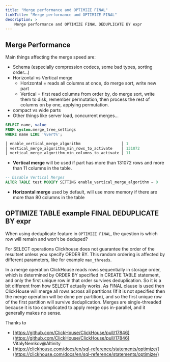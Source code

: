 ```yaml
---
title: "Merge performance and OPTIMIZE FINAL"
linkTitle: "Merge performance and OPTIMIZE FINAL"
description: >
    Merge performance and OPTIMIZE FINAL DEDUPLICATE BY expr
---
```


## Merge Performance

Main things affecting the merge speed are:

* Schema (especially compression codecs, some bad types, sorting order...)
* Horizontal vs Vertical merge 
  * Horizontal = reads all columns at once, do merge sort, write new part
  * Vertical = first read columns from order by, do merge sort, write them to disk, remember permutation, then process the rest of columns on by one, applying permutation.
* compact vs wide parts
* Other things like server load, concurrent merges...

```sql
SELECT name, value
FROM system.merge_tree_settings
WHERE name LIKE '%vert%';

│ enable_vertical_merge_algorithm                  │ 1      
│ vertical_merge_algorithm_min_rows_to_activate    │ 131072
│ vertical_merge_algorithm_min_columns_to_activate │ 11
```

* **Vertical merge** will be used if part has more than 131072 rows and more than 11 columns in the table.
  
```sql
-- Disable Vertical Merges
ALTER TABLE test MODIFY SETTING enable_vertical_merge_algorithm = 0
```

* **Horizontal merge** used by default, will use more memory if there are more than 80 columns in the table

## OPTIMIZE TABLE example FINAL DEDUPLICATE BY expr

When using deduplicate feature in `OPTIMIZE FINAL`, the question is which row will remain and won't be deduped?

For SELECT operations Clickhouse does not guarantee the order of the resultset unless you specify ORDER BY. This random ordering is affected by different parameters, like for example `max_threads`. 

In a merge operation ClickHouse reads rows sequentially in storage order, which is determined by ORDER BY specified in CREATE TABLE statement, and only the first unique row in that order survives deduplication. So it is a bit different from how SELECT actually works. As FINAL clause is used then ClickHouse will merge all rows across all partitions (If it is not specified then the merge operation will be done per partition), and so the first unique row of the first partition will survive deduplication. Merges are single-threaded because it is too complicated to apply merge ops in-parallel, and it generally makes no sense.

Thanks to 
* [https://github.com/ClickHouse/ClickHouse/pull/17846](https://github.com/ClickHouse/ClickHouse/pull/17846) VitalyNemkov@Altinity 
* [https://clickhouse.com/docs/en/sql-reference/statements/optimize/](https://clickhouse.com/docs/en/sql-reference/statements/optimize/)
